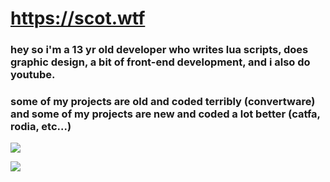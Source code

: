 # https://scot.wtf
### hey so i'm a 13 yr old developer who writes lua scripts, does graphic design, a bit of front-end development, and i also do youtube.
### some of my projects are old and coded terribly (convertware) and some of my projects are new and coded a lot better (catfa, rodia, etc...)

![](https://github-readme-stats.vercel.app/api/top-langs?username=specowos&theme=dark&show_icons=true&locale=en&layout=compact)

![](https://komarev.com/ghpvc/?username=specowos&color=39D353)
